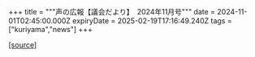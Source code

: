 +++
title = """声の広報【議会だより】　2024年11月号"""
date = 2024-11-01T02:45:00.000Z
expiryDate = 2025-02-19T17:16:49.240Z
tags = ["kuriyama","news"]
+++


[[source]](https://www.town.kuriyama.hokkaido.jp/site/koho/29493.html)
